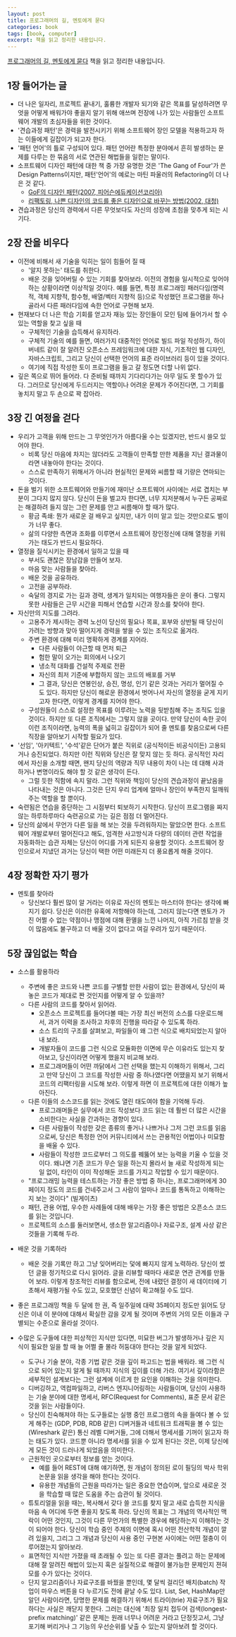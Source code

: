 ```yaml
---
layout: post
title: 프로그래머의 길, 멘토에게 묻다
categories: book
tags: [book, computer]
excerpt: 책을 읽고 정리한 내용입니다.
---
```


[프로그래머의 길, 멘토에게 묻다](http://www.yes24.com/Product/Goods/4045732) 책을 읽고 정리한 내용입니다.

## 1장 들어가는 글

- 더 나은 일자리, 프로젝트 끝내기, 훌륭한 개발자 되기와 같은 목표를 달성하려면 무엇을 어떻게 배워가야 좋을지 알기 위해 애쓰며 전장에 나가 있는 사람들인 소프트웨어 개발의 초심자들을 위한 것이다.
- '견습과정 패턴'은 경력을 발전시키기 위해 소프트웨어 장인 모델을 적용하고자 하는 이들에게 길잡이가 되고자 한다.
- '패턴 언어'의 틀로 구성되어 있다. 패턴 언어란 특정한 분야에서 흔히 발생하는 문제를 다루는 한 묶음의 서로 연관된 해법들을 일컫는 말이다.
- 소프트웨어 디자인 패턴에 대한 책 중 가장 유명한 것은 'The Gang of Four'가 쓴 Design Patterns이지만, 패턴'언어'의 예로는 마틴 파울러의 Refactoring이 더 나은 것 같다.
  - [GoF의 디자인 패턴(2007, 피어슨에듀케이션코리아)](http://www.yes24.com/Product/Goods/2594543)
  - [리팩토링, 나쁜 디자인의 코드를 좋은 디자인으로 바꾸는 방법(2002, 대청)](http://www.yes24.com/Product/Goods/89649360)
- 견습과정은 당신의 경력에서 다른 무엇보다도 자신의 성장에 초첨을 맞추게 되는 시기다.

## 2장 잔을 비우다

- 이전에 비해서 새 기술을 익히는 일이 힘들어 질 때
    - '알지 못하는' 태도를 취한다.
    - 배운 것을 잊어버릴 수 있는 기회를 찾아보라. 이전의 경험을 일시적으로 잊어야 하는 상황이라면 이상적일 것이다. 예를 들면, 특정 프로그래밍 패러다임(명력적, 객체 지향적, 함수형, 배열/벡터 지향적 등)으로 작성했던 프로그램을 하나 골라서 다른 패러다임에 속한 언어로 구현해 보자.
- 현재보다 더 나은 학습 기회를 얻고자 재능 있는 장인들이 모인 팀에 들어가서 할 수 있는 역할을 찾고 싶을 때
    - 구체적인 기술을 습득해서 유지하라.
    - 구체적 기술의 예를 들면, 여러가지 대중적인 언어로 빌드 파일 작성하기, 하이버네트 같이 잘 알려진 오픈소스 프레임워크에 대한 지식, 기초적인 웹 디자인, 자바스크립트, 그리고 당신이 선택한 언어의 표준 라이브러리 등이 있을 것이다.
    - 여기에 직접 작성한 토이 프로그램을 들고 갈 정도면 더할 나위 없다.
- 깊은 쪽으로 뛰어 들어라. 다 준비될 때까지 기다리다가는 아무 일도 못 할수가 있다. 그러므로 당신에게 두드러지는 역할이나 어려운 문제가 주어진다면, 그 기회를 놓치지 말고 두 손으로 꽉 잡아라.

## 3장 긴 여정을 걷다

- 우리가 고객을 위해 만드는 그 무엇인가가 아름다울 수는 있겠지만, 반드시 쓸모 있어야 한다.
  - 비록 당신 마음에 차지는 않더라도 고객들이 만족할 만한 제품을 지닌 결과물이라면 내놓아야 한다는 것이다.
  - 스스로 만족하기 위해서가 아니라 현실적인 문제와 씨름할 때 기량은 연마되는 것이다.
- 돈을 벌기 위한 소프트웨어와 만들기에 재미난 소프트웨어 사이에는 서로 겹치는 부분이 그다지 많지 않다. 당신이 돈을 벌고자 한다면, 너무 지저분해서 누구든 공짜로는 해결하려 들지 않는 그런 문제를 안고 씨름해야 할 때가 많다.
    - 황금 족쇄: 뭔가 새로운 걸 배우고 싶지만, 내가 이미 알고 있는 것만으로도 벌이가 너무 좋다.
    - 삶의 다양한 측면과 조화를 이루면서 소프트웨어 장인정신에 대해 열정을 키워 가는 태도가 반드시 필요하다.
- 열정을 질식시키는 환경에서 일하고 있을 때
    - 부서도 괜찮은 장남감을 만들어 보자.
    - 마음 맞는 사람들을 찾아라.
    - 배운 것을 공유하라.
    - 고전을 공부하라.
    - 숙달의 경지로 가는 길과 경력, 생계가 일치되는 여행자들은 운이 좋다. 그렇지 못한 사람들은 근무 시간을 피해서 연습할 시간과 장소를 찾아야 한다.
- 자신만의 지도를 그려라.
    - 고용주가 제시하는 경력 노선이 당신의 필요나 목표, 포부와 상반될 때 당신이 가려는 방향과 맞아 떨어지게 경력을 쌓을 수 있는 조직으로 옮겨라.
    - 주변 환경에 대해 미리 명확하게 경계를 지어라.
        - 다른 사람들이 야근할 때 먼저 퇴근
        - 험한 말이 오가는 회의에서 나오기
        - 냉소적 대화를 건설적 주제로 전환
        - 자신의 최저 기준에 부합하지 않는 코드의 배포를 거부
        - 그 결과, 당신은 연봉인상, 승진, 명성, 인기 같은 것과는 거리가 멀어질 수 도 있다. 하지만 당신이 해로운 환경에서 벗어나서 자신의 열정을 굳게 지키고자 한다면, 이렇게 경계를 지어야 한다.
    - 구성원들이 스스로 설정한 목표를 이루려는 노력을 뒷받침해 주는 조직도 있을 것이다. 하지만 또 다른 조직에서는 그렇지 않을 곳이다. 만약 당신이 속한 곳이 이런 조직이라면, 능력의 폭을 넓히고 길잡이가 되어 줄 멘토를 찾음으로써 다른 직장을 알아보기 시작할 필요가 있다.
- '선임', '아키텍트', '수석'같은 단어가 붙은 직위로 (공식적이든 비공식이든) 고용되거나 승진되었다. 하지만 이런 직위와 당신은 잘 맞지 않는 듯 하다. 공식적인 자리에서 자신을 소개할 때면, 왠지 당신의 역량과 직무 내용이 차이 나는 데 대해 사과하거나 변명이라도 해야 할 것 같은 생각이 든다.
    - 그럴 듯한 직함에 속지 말라. 그런 직위와 책임이 당신의 견습과정이 끝났음을 나타내는 것은 아니다. 그것은 단지 우리 업계에 얼마나 장인이 부족한지 일깨워주는 역할을 할 뿐이다.
- 숙련됨은 연습을 중단하는 그 시점부터 퇴보하기 시작한다. 당신이 프로그램을 짜지 않는 하루하루마다 숙련공으로 가는 길은 점점 더 멀어진다.
- 당신의 삶에서 무언가 다른 일을 해 보는 것을 두려워하지는 말았으면 한다. 소프트웨어 개발로부터 멀어진다고 해도, 엄격한 사고방식과 다량의 데이터 관련 작업을 자동화하는 습관 자체는 당신이 어디를 가게 되든지 유용할 것이다. 소프트웨어 장인으로서 지냈던 과거는 당신이 택한 어떤 미래든지 더 풍요롭게 해줄 것이다.

## 4장 정확한 자기 평가

- 멘토를 찾아라
    - 당신보다 훨씬 많이 알 거라는 이유로 자신의 멘토는 마스터야 한다는 생각에 빠지기 쉽다. 당신은 이러한 유혹에 저항해야 하는데, 그러지 않는다면 멘토가 가진 어쩔 수 없는 약점이나 맹점에 대해 환멸을 느낀 나머지, 아직 가르침 받을 것이 많음에도 불구하고 더 배울 것이 없다고 여길 우려가 있기 때문이다.

## 5장 끊임없는 학습

- 소스를 활용하라
    - 주변에 좋은 코드와 나쁜 코드를 구별할 만한 사람이 없는 환경에서, 당신이 짜 놓은 코드가 제대로 짠 것인지를 어떻게 알 수 있을까?
    - 다른 사람의 코드를 찾아서 읽어라. 
        - 오픈소스 프로젝트를 들어다볼 때는 가장 최신 버전의 소스를 다운로드해서, 과거 이력을 조사하고 차후의 진행을 따라갈 수 있도록 하라.
        - 소스 트리의 구조를 살펴보고, 파일들이 왜 그런 식으로 배치되었는지 알아내 보라.
        - 개발자들이 코드를 그런 식으로 모듈화한 이면에 무슨 이유라도 있는지 찾아보고, 당신이라면 어떻게 했을지 비교해 보라.
        - 프로그래머들이 어떤 까닭에서 그런 선택을 했는지 이해하기 위해서, 그리고 만약 당신이 그 코드를 작성한 사람 중 하나였다면 어땠을지 보기 위해서 코드의 리팩터링을 시도해 보라. 이렇게 하면 이 프로젝트에 대한 이해가 높아진다.
    - 다른 이들의 소스코드를 읽는 것에도 열린 태도여야 함을 기억해 두라.
        - 프로그래머들은 실무에서 코드 작성보다 코드 읽는 데 훨씬 더 많은 시간을 소비한다는 사실을 간과하는 경향이 있다.
        - 다른 사람들이 작성한 갖은 종류의 좋거나 나쁘거나 그저 그런 코드를 읽음으로써, 당신은 특정한 언어 커뮤니티에서 쓰는 관용적인 어법이나 미묘함을 배울 수 있다.
        - 사람들이 작성한 코드로부터 그 의도를 꿰뚫어 보는 능력을 키울 수 있을 것이다. 왜냐면 기존 코드가 무슨 일을 하는지 몰라서 늘 새로 작성하게 되는 일 없이, 타인이 이미 작성해둔 코드를 가지고 작업할 수 있기 때문이다.
    - "프로그래밍 능력을 테스트하는 가장 좋은 방법 중 하나는, 프로그래머에게 30페이지 정도의 코드를 건네주고서 그 사람이 얼마나 코드를 통독하고 이해하는지 보는 것이다" (빌게이츠)
    - 패턴, 관용 어법, 우수한 사례들에 대해 배우는 가장 좋은 방법은 오픈소스 코드를 읽는 것입니다.
    - 프로젝트의 소스를 둘러보면서, 생소한 알고리즘이나 자료구조, 설계 사상 같은 것들을 기록해 두라.

- 배운 것을 기록하라
    - 배운 것을 기록만 하고 그냥 잊어버리는 덫에 빠지지 않게 노력하라. 당신이 썼던 글을 정기적으로 다시 읽어라. 글을 리뷰할 때마다 새로운 연관 관계를 만들어 보라. 이렇게 창조적인 리뷰를 함으로써, 전에 내렸던 결정이 새 데이터에 기초해서 재평가될 수도 있고, 모호했던 신념이 확고해질 수도 있다.

- 좋은 프로그래밍 책을 두 달에 한 권, 즉 일주일에 대략 35페이지 정도만 읽어도 당신은 이내 이 분야에 대해서 확실한 감을 갖게 될 것이며 주변의 거의 모든 이들과 구별되는 수준으로 올라설 것이다.

- 수많은 도구들에 대한 피상적인 지식만 있다면, 미묘한 버그가 발생하거나 깊은 지식이 필요한 일을 할 때 늘 어쩔 줄 몰라 허둥대야 한다는 것을 알게 되었다.
    - 도구나 기술 분야, 각종 기법 같은 것을 깊이 파고드는 법을 배워라. 왜 그런 식으로 되어 있는지 알게 될 때까지 지식의 깊이를 더해 가라. 여기서 깊이라함은 세부적인 설계보다는 그런 설계에 이르게 한 요인을 이해하는 것을 의미한다.
    - 디버깅하고, 역컴파일하고, 리버스 엔지니어링하는 사람들이며, 당신이 사용하는 기술 분야에 대한 명세서, RFC(Request for Comments), 표준 문서 같은 것을 읽는 사람들이다.
    - 당신이 친숙해져야 하는 도구들로는 실행 중인 프로그램의 속을 들여다 볼 수 있게 해주는 (GDP, PDB, RDB 같은) 디버거들과 네트워크 트래픽을 볼 수 있는 (Wireshark 같은) 통신 레벨 디버거들, 그에 더해서 명세서를 기꺼이 읽고자 하는 태도가 있다. 코드뿐 아니라 명세서를 읽을 수 있게 된다는 것은, 이제 당신에게 모든 것이 드러나게 되었음을 의미한다.
    - 근원적인 곳으로부터 정보를 얻는 것이다. 
        - 예를 들어 REST에 대해 얘기하면, 원 개념이 정의된 로이 필딩의 박사 학위 논문을 읽을 생각을 해야 한다는 것이다.
        - 유용한 개념들의 근원을 따라가는 일은 중요한 연습이며, 앞으로 새로운 것을 학습할 때 많은 도움을 주는 습관이 될 것이다.
    - 튜토리얼을 읽을 때는, 복사해서 갖다 쓸 코드를 찾지 말고 새로 습득한 지식을 마음 속 어디에 두면 좋을지 찾도록 하라. 당신의 목표는 그 개념의 역사적인 맥락이 어떤 것인지, 그것이 다른 무언가의 특별한 경우에 해당하는지 이해하는 것이 되어야 한다. 당신이 학습 중인 주제의 이면에 혹시 어떤 전산학적 개념이 깔려 있을지, 그리그 그 개념과 당신이 사용 중인 구현본 사이에는 어떤 절충이 이루어졌는지 알아보라.
    - 표면적인 지식만 가졌을 때 초래될 수 있는 또 다른 결과는 풀려고 하는 문제에 대해 잘 알려진 해법이 있는지 혹은 실질적으로 해결이 불가능한 문제인지 젼혀 모를 수가 있다는 것이다.
    - 단지 알고리즘이나 자료구조를 바꿨을 뿐인데, 몇 달씩 걸리던 배치(batch) 작업이 마우스 버튼을 다 누르기도 전에 끝날 수도 있다. List, Set, HashMap만 알던 사람이라면, 당명한 문제를 해결하기 위해서 트라이(trie) 자료구조가 필요하다는 사실은 깨닫지 못한다. 그러는 대신에 '최장 일치 접두어 검색(longest-prefix matching)' 같은 문제는 원래 너무나 어려운 거라고 단정짓고서, 그냥 포기해 버리거나 그 기능의 우선순위를 낮출 수 있는지 알아보려 할 것이다.
    